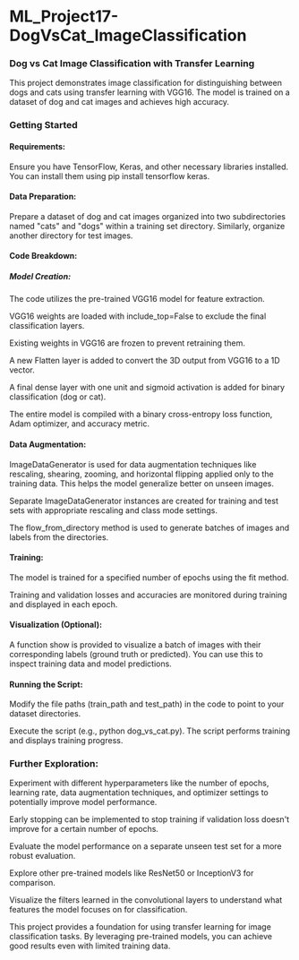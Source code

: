 # ML_Project17-DogVsCat_ImageClassification

### Dog vs Cat Image Classification with Transfer Learning
This project demonstrates image classification for distinguishing between dogs and cats using transfer learning with VGG16. The model is trained on a dataset of dog and cat images and achieves high accuracy.

### Getting Started

#### Requirements: 
Ensure you have TensorFlow, Keras, and other necessary libraries installed. You can install them using pip install tensorflow keras.

#### Data Preparation:
Prepare a dataset of dog and cat images organized into two subdirectories named "cats" and "dogs" within a training set directory.
Similarly, organize another directory for test images.

#### Code Breakdown:
##### Model Creation:
The code utilizes the pre-trained VGG16 model for feature extraction.

VGG16 weights are loaded with include_top=False to exclude the final classification layers.

Existing weights in VGG16 are frozen to prevent retraining them.

A new Flatten layer is added to convert the 3D output from VGG16 to a 1D vector.

A final dense layer with one unit and sigmoid activation is added for binary classification (dog or cat).

The entire model is compiled with a binary cross-entropy loss function, Adam optimizer, and accuracy metric.

#### Data Augmentation:

ImageDataGenerator is used for data augmentation techniques like rescaling, shearing, zooming, and horizontal flipping applied only to the training data. This helps the model generalize better on unseen images.

Separate ImageDataGenerator instances are created for training and test sets with appropriate rescaling and class mode settings.

The flow_from_directory method is used to generate batches of images and labels from the directories.

#### Training:

The model is trained for a specified number of epochs using the fit method.

Training and validation losses and accuracies are monitored during training and displayed in each epoch.

#### Visualization (Optional):

A function show is provided to visualize a batch of images with their corresponding labels (ground truth or predicted). You can use this to inspect training data and model predictions.

#### Running the Script:

Modify the file paths (train_path and test_path) in the code to point to your dataset directories.

Execute the script (e.g., python dog_vs_cat.py). The script performs training and displays training progress.

### Further Exploration:

Experiment with different hyperparameters like the number of epochs, learning rate, data augmentation techniques, and optimizer settings to potentially improve model performance.

Early stopping can be implemented to stop training if validation loss doesn't improve for a certain number of epochs.

Evaluate the model performance on a separate unseen test set for a more robust evaluation.

Explore other pre-trained models like ResNet50 or InceptionV3 for comparison.

Visualize the filters learned in the convolutional layers to understand what features the model focuses on for classification.

This project provides a foundation for using transfer learning for image classification tasks. By leveraging pre-trained models, you can achieve good results even with limited training data.
